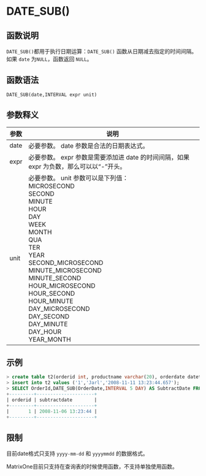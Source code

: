 # **DATE_SUB()**

## **函数说明**

``DATE_SUB()``都用于执行日期运算：``DATE_SUB()`` 函数从日期减去指定的时间间隔。如果 ``date`` 为``NULL``，函数返回 ``NULL``。

## **函数语法**

```
DATE_SUB(date,INTERVAL expr unit)
```

## **参数释义**

|  参数   | 说明 |
|  ----  | ----  |
| date| 必要参数。 date 参数是合法的日期表达式。 |
| expr  | 必要参数。  expr 参数是需要添加进 date 的时间间隔，如果 expr 为负数，那么可以以“-”开头。 |
| unit| 必要参数。 unit 参数可以是下列值：<br>MICROSECOND <br>SECOND<br>MINUTE<br>HOUR<br>DAY<br>WEEK<br>MONTH<br>QUA<br>TER<br>YEAR<br>SECOND_MICROSECOND<br>MINUTE_MICROSECOND<br>MINUTE_SECOND<br>HOUR_MICROSECOND<br>HOUR_SECOND<br>HOUR_MINUTE<br>DAY_MICROSECOND<br>DAY_SECOND<br>DAY_MINUTE<br>DAY_HOUR<br>YEAR_MONTH|

## **示例**

```sql
> create table t2(orderid int, productname varchar(20), orderdate datetime);
> insert into t2 values ('1','Jarl','2008-11-11 13:23:44.657');
> SELECT OrderId,DATE_SUB(OrderDate,INTERVAL 5 DAY) AS SubtractDate FROM t2;
+---------+---------------------+
| orderid | subtractdate        |
+---------+---------------------+
|       1 | 2008-11-06 13:23:44 |
+---------+---------------------+
```

## **限制**

目前date格式只支持 `yyyy-mm-dd` 和 `yyyymmdd` 的数据格式。  

MatrixOne目前只支持在查询表的时候使用函数，不支持单独使用函数。
